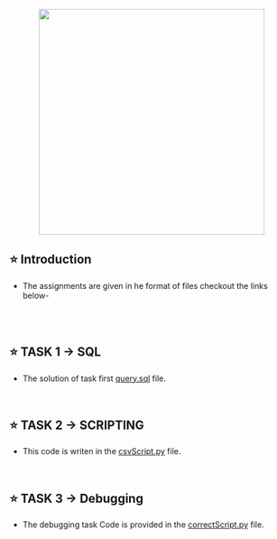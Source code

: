 <p align="center">
  <img width="400" src="https://www.vcbay.news/wp-content/uploads/2020/12/os1.png" />
</p>

## ⭐ Introduction
 - The assignments are given in he format of files checkout the links below-

<br/>
<br/>


## ⭐ TASK 1 -> SQL
  - The solution of task first [query.sql](https://github.com/ritik1903/OpenSales.ai/blob/master/task-1/query.sql) file.

<br/>

## ⭐ TASK 2 -> SCRIPTING 
   - This code is writen in the [csvScript.py](https://github.com/ritik1903/OpenSales.ai/blob/master/task-2/csvScript.py) file.
   
<br/>

## ⭐ TASK 3 -> Debugging
   - The debugging task Code is provided in the [correctScript.py](https://github.com/ritik1903/OpenSales.ai/blob/master/task-3/correctScript.py) file.
